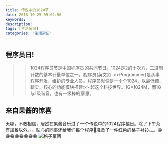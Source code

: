 ```yaml
---
title: 传说中的1024节
date: 2018-10-25 09:02:56
keywords:
description:
tags: [生活杂记]
categories: "生活杂记"
---
```

## 程序员日!
>> 1024程序员节是中国程序员的共同节日。1024是2的十次方，二进制计数的基本计量单位之一。程序员(英文》》>>Programmer)是从事程序开发、维护的专业人员。程序员就像是一个个1024，以最低调、踏实、核心的功能模块搭建>> 起这个科技世界。1G=1024M，而1G与1级谐音，也有一级棒的意思。

## 来自果酱的惊喜

天哪，不敢相信，居然在果酱音乐过了一个传说中的1024程序猿日。除了下午茶有加餐以外。。。贴心的同事还给我们每个程序🐒准备了一件红色的格子衬衫。。。😁😁😁😁😁😁😁😁
![格子军团](http://oughko11e.bkt.clouddn.com/WechatIMG185.jpeg)


